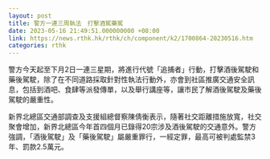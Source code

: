 ```yaml
---
layout: post
title: 警方一連三周執法　打擊酒駕藥駕
date: 2023-05-16 21:49:51.000000000 +08:00
link: https://news.rthk.hk/rthk/ch/component/k2/1700864-20230516.htm
categories: rthk
---
```


警方今天起至下月2日一連三星期，將進行代號「追捕者」行動，打擊酒後駕駛和藥後駕駛，除了在不同道路採取針對性執法行動外，亦會到社區推廣交通安全訊息，包括到酒吧、食肆等派發傳單，以及舉行講座等，讓市民了解酒後駕駛及藥後駕駛的嚴重性。

新界北總區交通部調查及支援組總督察陳倩衡表示，隨著社交距離措施放寬，社交聚會增加，新界北總區今年首四個月已錄得20宗涉及酒後駕駛的交通意外。警方強調，「酒後駕駛」及「藥後駕駛」屬嚴重罪行，一經定罪，最高可被判處監禁3年、罰款2.5萬元。
